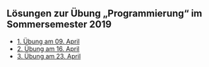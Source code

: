 ## Lösungen zur Übung „Programmierung“ im Sommersemester 2019

* [1. Übung am 09. April](tut01.hs)
* [2. Übung am 16. April](tut02.hs)
* [3. Übung am 23. April](tut03.hs)